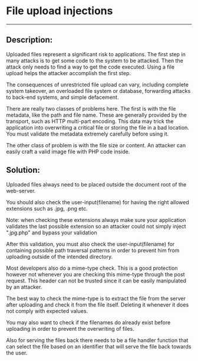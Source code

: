 # File upload injections
-------

## Description:

Uploaded files represent a significant risk to applications.
The first step in many attacks is to get some code to the system to be attacked.
Then the attack only needs to find a way to get the code executed. Using a file upload
helps the attacker accomplish the first step.

The consequences of unrestricted file upload can vary, including complete system takeover,
an overloaded file system or database, forwarding attacks to back-end systems, and simple
defacement.

There are really two classes of problems here.
The first is with the file metadata, like the path and file name.
These are generally provided by the transport, such as HTTP multi-part encoding.
This data may trick the application into overwriting a critical file or storing the file
in a bad location. You must validate the metadata extremely carefully before using it.

The other class of problem is with the file size or content.
An attacker can easily craft a valid image file with PHP code inside.

## Solution:

Uploaded files always need to be placed outside the document root of the web-server.

You should also check the user-input(filename) for having the right
allowed extensions such as .jpg, .png etc.

Note: when checking these extensions always make sure your application validates the last
possible extension so an attacker could not simply inject ".jpg.php" and bypass your
validation

After this validation, you must also check the user-input(filename) for containing possible
path traversal patterns in order to prevent him from uploading outside of
the intended directory.

Most developers also do a mime-type check. This is a good protection however not
whenever you are checking this mime-type through the post request. This header can not be
trusted since it can be easily manipulated by an attacker.

The best way to check the mime-type
is to extract the file from the server after uploading and check it from the file itself.
Deleting it whenever it does not comply with expected values.

You may also want to check if the filenames do already exist before uploading in order to
prevent the overwriting of files.

Also for serving the files back there needs to be a file handler function that can select
the file based on an identifier that will serve the file back towards the user.
